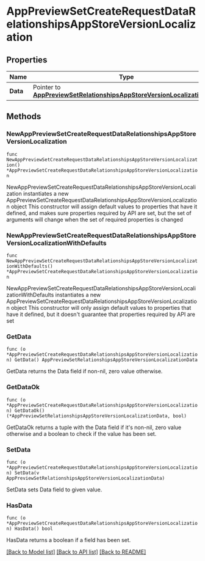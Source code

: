 # AppPreviewSetCreateRequestDataRelationshipsAppStoreVersionLocalization

## Properties

Name | Type | Description | Notes
------------ | ------------- | ------------- | -------------
**Data** | Pointer to [**AppPreviewSetRelationshipsAppStoreVersionLocalizationData**](AppPreviewSetRelationshipsAppStoreVersionLocalizationData.md) |  | [optional] 

## Methods

### NewAppPreviewSetCreateRequestDataRelationshipsAppStoreVersionLocalization

`func NewAppPreviewSetCreateRequestDataRelationshipsAppStoreVersionLocalization() *AppPreviewSetCreateRequestDataRelationshipsAppStoreVersionLocalization`

NewAppPreviewSetCreateRequestDataRelationshipsAppStoreVersionLocalization instantiates a new AppPreviewSetCreateRequestDataRelationshipsAppStoreVersionLocalization object
This constructor will assign default values to properties that have it defined,
and makes sure properties required by API are set, but the set of arguments
will change when the set of required properties is changed

### NewAppPreviewSetCreateRequestDataRelationshipsAppStoreVersionLocalizationWithDefaults

`func NewAppPreviewSetCreateRequestDataRelationshipsAppStoreVersionLocalizationWithDefaults() *AppPreviewSetCreateRequestDataRelationshipsAppStoreVersionLocalization`

NewAppPreviewSetCreateRequestDataRelationshipsAppStoreVersionLocalizationWithDefaults instantiates a new AppPreviewSetCreateRequestDataRelationshipsAppStoreVersionLocalization object
This constructor will only assign default values to properties that have it defined,
but it doesn't guarantee that properties required by API are set

### GetData

`func (o *AppPreviewSetCreateRequestDataRelationshipsAppStoreVersionLocalization) GetData() AppPreviewSetRelationshipsAppStoreVersionLocalizationData`

GetData returns the Data field if non-nil, zero value otherwise.

### GetDataOk

`func (o *AppPreviewSetCreateRequestDataRelationshipsAppStoreVersionLocalization) GetDataOk() (*AppPreviewSetRelationshipsAppStoreVersionLocalizationData, bool)`

GetDataOk returns a tuple with the Data field if it's non-nil, zero value otherwise
and a boolean to check if the value has been set.

### SetData

`func (o *AppPreviewSetCreateRequestDataRelationshipsAppStoreVersionLocalization) SetData(v AppPreviewSetRelationshipsAppStoreVersionLocalizationData)`

SetData sets Data field to given value.

### HasData

`func (o *AppPreviewSetCreateRequestDataRelationshipsAppStoreVersionLocalization) HasData() bool`

HasData returns a boolean if a field has been set.


[[Back to Model list]](../README.md#documentation-for-models) [[Back to API list]](../README.md#documentation-for-api-endpoints) [[Back to README]](../README.md)


